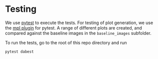 # Testing

We use [pytest](https://docs.pytest.org/en/latest) to execute the tests. For testing of plot generation, we use the [mpl plugin](https://github.com/matplotlib/pytest-mpl) for pytest. A range of different plots are created, and compared against the baseline images in the `baseline_images` subfolder.

To run the tests, go to the root of this repo directory and run 
```shell
pytest dabest
```


